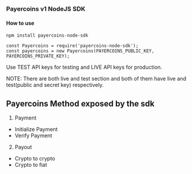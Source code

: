 ### Payercoins v1 NodeJS SDK

#### How to use

`npm install payercoins-node-sdk`

```
const Payercoins = require('payercoins-node-sdk');
const payercoins = new Payercoins(PAYERCOINS_PUBLIC_KEY, PAYERCOINS_PRIVATE_KEY);
```

Use TEST API keys for testing and LIVE API keys for production.

NOTE: There are both live and test section and both of them have live and test(public and secret key) respectively.

## Payercoins Method exposed by the sdk

1. Payment

- Initialize Payment
- Verify Payment

2. Payout

- Crypto to crypto
- Crypto to fiat

